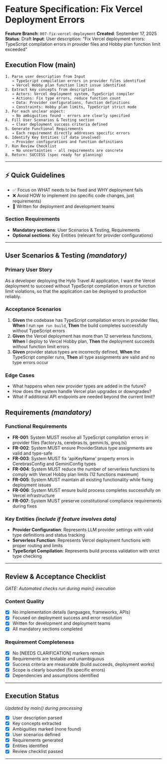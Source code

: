 # Feature Specification: Fix Vercel Deployment Errors

**Feature Branch**: `007-fix-vercel-deployment`
**Created**: September 17, 2025
**Status**: Draft
**Input**: User description: "Fix Vercel deployment errors: TypeScript compilation errors in provider files and Hobby plan function limit exceeded"

## Execution Flow (main)

```
1. Parse user description from Input
   → TypeScript compilation errors in provider files identified
   → Vercel Hobby plan function limit issue identified
2. Extract key concepts from description
   → Actors: Vercel deployment system, TypeScript compiler
   → Actions: Fix type errors, reduce function count
   → Data: Provider configurations, function definitions
   → Constraints: Hobby plan limits, TypeScript strict mode
3. For each unclear aspect:
   → No ambiguities found - errors are clearly specified
4. Fill User Scenarios & Testing section
   → Clear deployment success criteria defined
5. Generate Functional Requirements
   → Each requirement directly addresses specific errors
6. Identify Key Entities (if data involved)
   → Provider configurations and function definitions
7. Run Review Checklist
   → No uncertainties - all requirements are concrete
8. Return: SUCCESS (spec ready for planning)
```

---

## ⚡ Quick Guidelines

- ✅ Focus on WHAT needs to be fixed and WHY deployment fails
- ❌ Avoid HOW to implement (no specific code changes, just requirements)
- 👥 Written for deployment and development teams

### Section Requirements

- **Mandatory sections**: User Scenarios & Testing, Requirements
- **Optional sections**: Key Entities (relevant for provider configurations)

---

## User Scenarios & Testing _(mandatory)_

### Primary User Story

As a developer deploying the Hylo Travel AI application, I want the Vercel deployment to succeed without TypeScript compilation errors or function limit violations, so that the application can be deployed to production reliably.

### Acceptance Scenarios

1. **Given** the codebase has TypeScript compilation errors in provider files, **When** I run `npm run build`, **Then** the build completes successfully without TypeScript errors
2. **Given** the Vercel deployment has more than 12 serverless functions, **When** I deploy to Vercel Hobby plan, **Then** the deployment succeeds without function limit errors
3. **Given** provider status types are incorrectly defined, **When** the TypeScript compiler runs, **Then** all type assignments are valid and no type errors occur

### Edge Cases

- What happens when new provider types are added in the future?
- How does the system handle Vercel plan upgrades or downgrades?
- What if additional API endpoints are needed beyond the current limit?

## Requirements _(mandatory)_

### Functional Requirements

- **FR-001**: System MUST resolve all TypeScript compilation errors in provider files (factory.ts, cerebras.ts, gemini.ts, groq.ts)
- **FR-002**: System MUST ensure ProviderStatus type assignments are valid and type-safe
- **FR-003**: System MUST fix 'apiKeyName' property errors in CerebrasConfig and GeminiConfig types
- **FR-004**: System MUST reduce the number of serverless functions to comply with Vercel Hobby plan limits (12 functions maximum)
- **FR-005**: System MUST maintain all existing functionality while fixing deployment issues
- **FR-006**: System MUST ensure build process completes successfully on Vercel infrastructure
- **FR-007**: System MUST preserve constitutional compliance requirements during fixes

### Key Entities _(include if feature involves data)_

- **Provider Configuration**: Represents LLM provider settings with valid type definitions and status tracking
- **Serverless Function**: Represents Vercel deployment functions with proper routing and limits
- **TypeScript Compilation**: Represents build process validation with strict type checking

---

## Review & Acceptance Checklist

_GATE: Automated checks run during main() execution_

### Content Quality

- [x] No implementation details (languages, frameworks, APIs)
- [x] Focused on deployment success and error resolution
- [x] Written for development and deployment teams
- [x] All mandatory sections completed

### Requirement Completeness

- [x] No [NEEDS CLARIFICATION] markers remain
- [x] Requirements are testable and unambiguous
- [x] Success criteria are measurable (build succeeds, deployment works)
- [x] Scope is clearly bounded (fix specific errors)
- [x] Dependencies and assumptions identified

---

## Execution Status

_Updated by main() during processing_

- [x] User description parsed
- [x] Key concepts extracted
- [x] Ambiguities marked (none found)
- [x] User scenarios defined
- [x] Requirements generated
- [x] Entities identified
- [x] Review checklist passed

---
